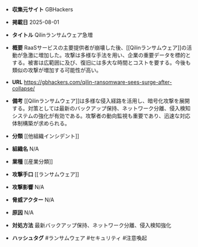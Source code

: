 - **収集元サイト**
GBHackers

- **掲載日**
2025-08-01

- **タイトル**
Qilinランサムウェア急増

- **概要**
RaaSサービスの主要提供者が崩壊した後、[[Qilinランサムウェア]]の活動が急激に増加した。攻撃は多様な手法を用い、企業の重要データを標的とする。被害は広範囲に及び、復旧には多大な時間とコストを要する。今後も類似の攻撃が増加する可能性が高い。

- **URL**
https://gbhackers.com/qilin-ransomware-sees-surge-after-collapse/

- **備考**
[[Qilinランサムウェア]]は多様な侵入経路を活用し、暗号化攻撃を展開する。対策としては最新のバックアップ保持、ネットワーク分離、侵入検知システムの強化が有効である。攻撃者の動向監視も重要であり、迅速な対応体制構築が求められる。

- **分類**
[[他組織インシデント]]

- **組織名**
N/A

- **業種**
[[産業分類]]

- **攻撃手口**
[[ランサムウェア]]

- **攻撃影響**
N/A

- **脅威アクター**
N/A

- **原因**
N/A

- **対処方法**
最新バックアップ保持、ネットワーク分離、侵入検知強化

- **ハッシュタグ**
#ランサムウェア #セキュリティ #注意喚起
